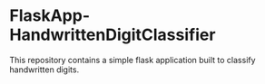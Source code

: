 # FlaskApp-HandwrittenDigitClassifier
This repository contains a simple flask application built to classify handwritten digits.



